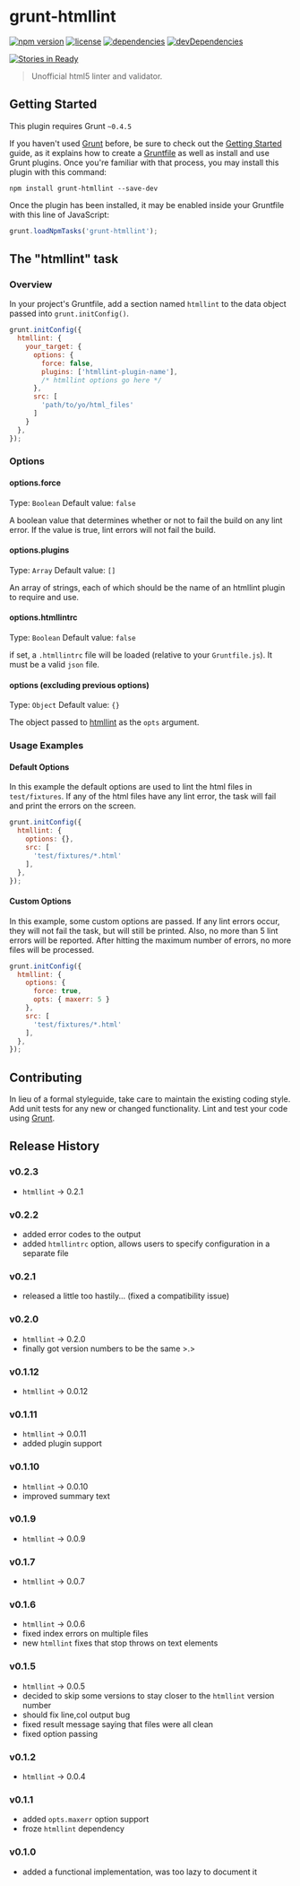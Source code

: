 # grunt-htmllint

[![npm version](http://img.shields.io/npm/v/grunt-htmllint.svg?style=flat-square)](https://npmjs.org/package/grunt-htmllint)
[![license](http://img.shields.io/npm/l/grunt-htmllint.svg?style=flat-square)](https://npmjs.org/package/grunt-htmllint)
[![dependencies](http://img.shields.io/david/htmllint/grunt-htmllint.svg?style=flat-square)](https://david-dm.org/htmllint/grunt-htmllint)
[![devDependencies](http://img.shields.io/david/dev/htmllint/grunt-htmllint.svg?style=flat-square)](https://david-dm.org/htmllint/grunt-htmllint)

[![Stories in Ready](https://badge.waffle.io/htmllint/grunt-htmllint.svg?label=ready&title=Ready)](http://waffle.io/htmllint/grunt-htmllint)

> Unofficial html5 linter and validator.

## Getting Started
This plugin requires Grunt `~0.4.5`

If you haven't used [Grunt](http://gruntjs.com/) before, be sure to check out the [Getting Started](http://gruntjs.com/getting-started) guide, as it explains how to create a [Gruntfile](http://gruntjs.com/sample-gruntfile) as well as install and use Grunt plugins. Once you're familiar with that process, you may install this plugin with this command:

```shell
npm install grunt-htmllint --save-dev
```

Once the plugin has been installed, it may be enabled inside your Gruntfile with this line of JavaScript:

```js
grunt.loadNpmTasks('grunt-htmllint');
```

## The "htmllint" task

### Overview
In your project's Gruntfile, add a section named `htmllint` to the data object passed into `grunt.initConfig()`.

```js
grunt.initConfig({
  htmllint: {
    your_target: {
	  options: {
	    force: false,
		plugins: ['htmllint-plugin-name'],
		/* htmllint options go here */
	  },
	  src: [
        'path/to/yo/html_files'
      ]
    }
  },
});
```

### Options

#### options.force
Type: `Boolean`
Default value: `false`

A boolean value that determines whether or not to fail the build on any lint error. If the value is true, lint errors will not fail the build.

#### options.plugins
Type: `Array`
Default value: `[]`

An array of strings, each of which should be the name of an htmllint plugin to require and use.

#### options.htmllintrc
Type: `Boolean`
Default value: `false`

if set, a `.htmllintrc` file will be loaded (relative to your `Gruntfile.js`). It must
be a valid `json` file.

#### options (excluding previous options)
Type: `Object`
Default value: `{}`

The object passed to [htmllint](https://github.com/htmllint/htmllint) as the `opts` argument.

### Usage Examples

#### Default Options
In this example the default options are used to lint the html files in `test/fixtures`.
If any of the html files have any lint error, the task will fail and print the errors
on the screen.

```js
grunt.initConfig({
  htmllint: {
    options: {},
    src: [
      'test/fixtures/*.html'
    ],
  },
});
```

#### Custom Options
In this example, some custom options are passed. If any lint errors occur, they will not
fail the task, but will still be printed. Also, no more than 5 lint errors will be
reported. After hitting the maximum number of errors, no more files will be processed.

```js
grunt.initConfig({
  htmllint: {
    options: {
      force: true,
	  opts: { maxerr: 5 }
    },
    src: [
      'test/fixtures/*.html'
    ],
  },
});
```

## Contributing
In lieu of a formal styleguide, take care to maintain the existing coding style. Add unit tests for any new or changed functionality. Lint and test your code using [Grunt](http://gruntjs.com/).

## Release History

### v0.2.3

* `htmllint` -> 0.2.1

### v0.2.2

* added error codes to the output
* added `htmllintrc` option, allows users to specify configuration in a separate file

### v0.2.1

* released a little too hastily... (fixed a compatibility issue)

### v0.2.0

* `htmllint` -> 0.2.0
* finally got version numbers to be the same >.>

### v0.1.12

* `htmllint` -> 0.0.12

### v0.1.11

* `htmllint` -> 0.0.11
* added plugin support

### v0.1.10

* `htmllint` -> 0.0.10
* improved summary text

### v0.1.9

* `htmllint` -> 0.0.9

### v0.1.7

* `htmllint` -> 0.0.7

### v0.1.6

* `htmllint` -> 0.0.6
* fixed index errors on multiple files
* new `htmllint` fixes that stop throws on text elements

### v0.1.5

* `htmllint` -> 0.0.5
* decided to skip some versions to stay closer to the `htmllint` version number
* should fix line,col output bug
* fixed result message saying that files were all clean
* fixed option passing

### v0.1.2

* `htmllint` -> 0.0.4

### v0.1.1

* added `opts.maxerr` option support
* froze `htmllint` dependency

### v0.1.0

* added a functional implementation, was too lazy to document it
